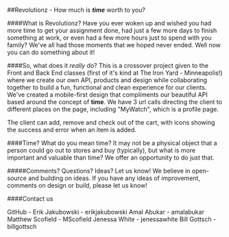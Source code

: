 ##Revolutionz - How much is ***time*** worth to you?

####What is Revolutionz?
Have you ever woken up and wished you had more time to get your assignment done, had just a few more days to finish something at work, or even had a few more hours just to spend with you family? We've all had those moments that we hoped never ended. Well now you can do something about it!

####So, what does it _really_ do?
This is a crossover project given to the Front and Back End classes (first of it's kind at The Iron Yard - Minneapolis!) where we create our own API, products and design while collaborating together to build a fun, functional and clean experience for our clients. We've created a mobile-first design that compliments our beautiful API based around the concept of **time**. We have 3 url calls directing the client to different places on the page, including "MyWatch", which is a profile page. 

The client can add, remove and check out of the cart, with icons showing the success and error when an item is added.

####Time? What do you mean time?
It may not be a physical object that a person could go out to stores and buy (typically), but what is more important and valuable than time? We offer an opportunity to do just that.

#####Comments? Questions? Ideas? Let us know!
We believe in open-source and building on ideas. If you have any ideas of improvement, comments on design or build, please let us know!

####Contact us

GitHub -  Erik Jakubowski - erikjakubowski
          Amal Abukar - amalabukar
          Matthew Scofield - MScofield
          Jenessa White - jenessawhite
          Bill Gottsch - billgottsch

